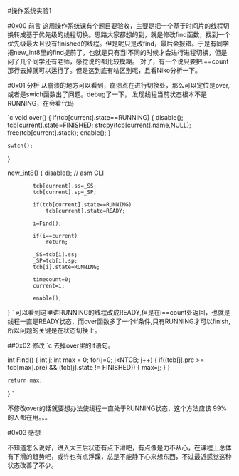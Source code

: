#操作系统实验1

#0x00 前言
这周操作系统课有个题目要验收，主要是把一个基于时间片的线程切换转成基于优先级的线程切换。思路大家都想的到，就是修改find函数，找到一个优先级最大且没有finished的线程。但是呢只是改find，最后会报错。于是有同学把new_int8里的find提前了，也就是只有当i不同的时候才会进行进程切换，但是问了几个同学还有老师，感觉说的都比较模糊。
对了，有一个说只要把i==count那行去掉就可以运行了。但是这到底有啥区别呢，且看Niko分析一下。

#0x01 分析
从崩溃的地方可以看到，崩溃点在进行切换处，那么可以定位是over,或者是swich函数出了问题。debug了一下， 发现线程当前状态根本不是RUNNING，在会看代码

`c
void over()
{
	if(tcb[current].state==RUNNING)
	{
		disable();
		tcb[current].state=FINISHED;
		strcpy(tcb[current].name,NULL);
		free(tcb[current].stack);
		enable();
	}

	swtch();
}

new_int8()
{
			disable();
//			asm CLI

			tcb[current].ss=_SS;
			tcb[current].sp=_SP;

			if(tcb[current].state==RUNNING)
				tcb[current].state=READY;

			i=Find();

			if(i==current)
				return;

			_SS=tcb[i].ss;
			_SP=tcb[i].sp;
			tcb[i].state=RUNNING;

			timecount=0;
			current=i;

			enable();
}
`
可以看到这里讲RUNNING的线程改成READY,但是在i==count处返回，也就是线程一直是READY状态，而over函数多了一个if条件,只有RUNNING才可以finish,所以问题的关键是在状态切换上。

##0x02 修改
`c
	去掉over里的if语句。

int Find()
{
	int j;
	int max = 0;
	for(j=0; j<NTCB; j++)
	{
		if((tcb[j].pre >= tcb[max].pre) && (tcb[j].state != FINISHED))
		{
				max=j;
		}
	}

	return max;
}
`

不修改over的话就要想办法使线程一直处于RUNNING状态，这个方法应该 99%的人都在用。。。

#0x03 感想

不知道怎么说好，进入大三后状态有点下滑吧，有点像是力不从心，在课程上总体有下滑的趋势吧，或许也有点浮躁，总是不能静下心来想东西，不过最近感觉这种状态改善了不少。

